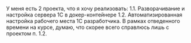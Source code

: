 У меня есть 2 проекта, что я хочу реализовать:
1.1. Разворачивание и настройка сервера 1С в докер-контейнере
1.2. Автоматизированная настройка рабочего места 1С разработчика.
В рамках отведенного времени на курсе, думаю, что скорее всего справлюсь лишь с проектом п. 1.2.
